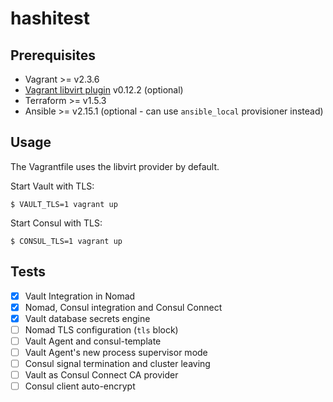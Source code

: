 # hashitest

## Prerequisites

- Vagrant >= v2.3.6
- [Vagrant libvirt plugin](https://github.com/vagrant-libvirt/vagrant-libvirt)
  v0.12.2 (optional)
- Terraform >= v1.5.3
- Ansible >= v2.15.1 (optional - can use `ansible_local` provisioner instead)

## Usage

The Vagrantfile uses the libvirt provider by default.

Start Vault with TLS:

```
$ VAULT_TLS=1 vagrant up
```

Start Consul with TLS:

```
$ CONSUL_TLS=1 vagrant up
```


## Tests

- [x] Vault Integration in Nomad
- [x] Nomad, Consul integration and Consul Connect
- [x] Vault database secrets engine
- [ ] Nomad TLS configuration (`tls` block)
- [ ] Vault Agent and consul-template
- [ ] Vault Agent's new process supervisor mode
- [ ] Consul signal termination and cluster leaving
- [ ] Vault as Consul Connect CA provider
- [ ] Consul client auto-encrypt
